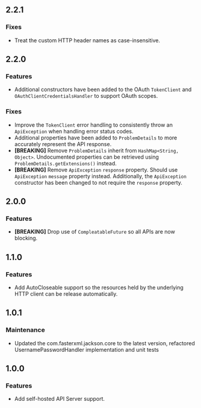 ## 2.2.1

### Fixes
- Treat the custom HTTP header names as case-insensitive.

## 2.2.0
### Features
- Additional constructors have been added to the OAuth `TokenClient` and `OAuthClientCredentialsHandler` to support OAuth scopes.

### Fixes
- Improve the `TokenClient` error handling to consistently throw an `ApiException` when handling error status codes.
- Additional properties have been added to `ProblemDetails` to more accurately represent the API response.
- **[BREAKING]** Remove `ProblemDetails` inherit from `HashMap<String, Object>`. Undocumented properties can be retrieved using `ProblemDetails.getExtensions()` instead.
- **[BREAKING]** Remove `ApiException` `response` property. Should use `ApiException` `message` property instead. Additionally, the `ApiException` constructor has been changed to not require the `response` property.

## 2.0.0

### Features

- **[BREAKING]** Drop use of `CompleatableFuture` so all APIs are now blocking.

## 1.1.0

### Features

- Add AutoCloseable support so the resources held by the underlying HTTP client can be release automatically.

## 1.0.1

### Maintenance

- Updated the com.fasterxml.jackson.core to the latest version, refactored UsernamePasswordHandler implementation and unit tests

## 1.0.0

### Features

- Add self-hosted API Server support.